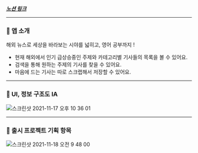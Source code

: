 
[***노션 링크***](https://www.notion.so/912caceec73d480982e656c018594c7d)

---

### 📌  앱 소개

해외 뉴스로 세상을 바라보는 시야를 넓히고, 영어 공부까지 !

- 현재 해외에서 인기 급상승중인 주제와 카테고리별 기사들의 목록을 볼 수 있어요.
- 검색을 통해 원하는 주제의 기사를 찾을 수 있어요.
- 마음에 드는 기사는 따로 스크랩해서 저장할 수 있어요.

---

### 📌  UI, 정보 구조도 IA

![스크린샷 2021-11-17 오후 10 36 01](https://user-images.githubusercontent.com/74236080/142210752-9215ef6d-5f28-4e21-aebd-cbfb2ea67482.png)


---

### 📌  출시 프로젝트 기획 항목



![스크린샷 2021-11-18 오전 9 48 00](https://user-images.githubusercontent.com/74236080/142325560-ea2979f7-4d1b-4abb-8bf7-37e2c9b16fa2.png)
